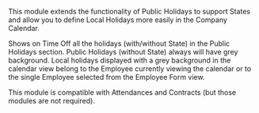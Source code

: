 This module extends the functionality of Public Holidays to support States and allow you to define Local Holidays more easily in the Company Calendar.

Shows on Time Off all the holidays (with/without State) in the Public Holidays section.
Public Holidays (without State) always will have grey background.
Local holidays displayed with a grey background in the calendar view belong to the Employee currently viewing the calendar or to the single Employee selected from the Employee Form view.

This module is compatible with Attendances and Contracts (but those modules are not required).
